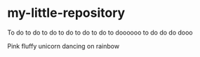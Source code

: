 # my-little-repository
To do to do to do to do to do to do to doooooo to do do do dooo 

Pink fluffy unicorn dancing on rainbow 
